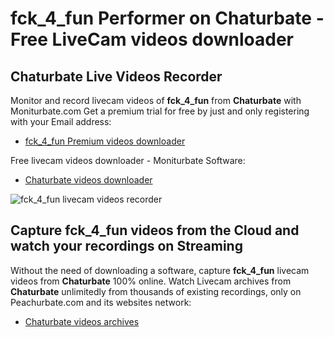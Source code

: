 # fck_4_fun Performer on Chaturbate - Free LiveCam videos downloader

## Chaturbate Live Videos Recorder

Monitor and record livecam videos of **fck_4_fun** from **Chaturbate** with Moniturbate.com
Get a premium trial for free by just and only registering with your Email address:
* [fck_4_fun Premium videos downloader](https://moniturbate.com/request-demo-licence-key.html)

Free livecam videos downloader - Moniturbate Software:
* [Chaturbate videos downloader](https://moniturbate.com/moniturbate-download-software.html)

![fck_4_fun livecam videos recorder](https://peachurnet.com/templates/moniturbate-software.png)


## Capture fck_4_fun videos from the Cloud and watch your recordings on Streaming

Without the need of downloading a software, capture **fck_4_fun** livecam videos from **Chaturbate** 100% online.
Watch Livecam archives from **Chaturbate** unlimitedly from thousands of existing recordings, only on Peachurbate.com and its websites network:
* [Chaturbate videos archives](https://peachurnet.com/)